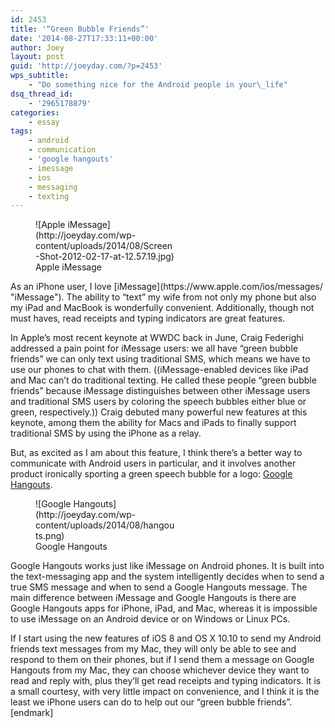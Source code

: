 ```yaml
---
id: 2453
title: '“Green Bubble Friends”'
date: '2014-08-27T17:33:11+00:00'
author: Joey
layout: post
guid: 'http://joeyday.com/?p=2453'
wps_subtitle:
    - "Do something nice for the Android people in your\_life"
dsq_thread_id:
    - '2965178879'
categories:
    - essay
tags:
    - android
    - communication
    - 'google hangouts'
    - imessage
    - ios
    - messaging
    - texting
---
```


<figure aria-describedby="caption-attachment-2459" class="wp-caption alignleft" id="attachment_2459" style="width: 225px">![Apple iMessage](http://joeyday.com/wp-content/uploads/2014/08/Screen-Shot-2012-02-17-at-12.57.19.jpg)<figcaption class="wp-caption-text" id="caption-attachment-2459">Apple iMessage</figcaption></figure> As an iPhone user, I love [iMessage](https://www.apple.com/ios/messages/ "iMessage"). The ability to “text” my wife from not only my phone but also my iPad and MacBook is wonderfully convenient. Additionally, though not must haves, read receipts and typing indicators are great features.

In Apple’s most recent keynote at WWDC back in June, Craig Federighi addressed a pain point for iMessage users: we all have “green bubble friends” we can only text using traditional SMS, which means we have to use our phones to chat with them. ((iMessage-enabled devices like iPad and Mac can’t do traditional texting. He called these people “green bubble friends” because iMessage distinguishes between other iMessage users and traditional SMS users by coloring the speech bubbles either blue or green, respectively.)) Craig debuted many powerful new features at this keynote, among them the ability for Macs and iPads to finally support traditional SMS by using the iPhone as a relay.

But, as excited as I am about this feature, I think there’s a better way to communicate with Android users in particular, and it involves another product ironically sporting a green speech bubble for a logo: [Google Hangouts](https://www.google.com/hangouts/ "Google Hangouts").

<figure aria-describedby="caption-attachment-2460" class="wp-caption alignright" id="attachment_2460" style="width: 225px">![Google Hangouts](http://joeyday.com/wp-content/uploads/2014/08/hangouts.png)<figcaption class="wp-caption-text" id="caption-attachment-2460">Google Hangouts</figcaption></figure> Google Hangouts works just like iMessage on Android phones. It is built into the text-messaging app and the system intelligently decides when to send a true SMS message and when to send a Google Hangouts message. The main difference between iMessage and Google Hangouts is there are Google Hangouts apps for iPhone, iPad, and Mac, whereas it is impossible to use iMessage on an Android device or on Windows or Linux PCs.

If I start using the new features of iOS 8 and OS X 10.10 to send my Android friends text messages from my Mac, they will only be able to see and respond to them on their phones, but if I send them a message on Google Hangouts from my Mac, they can choose whichever device they want to read and reply with, plus they’ll get read receipts and typing indicators. It is a small courtesy, with very little impact on convenience, and I think it is the least we iPhone users can do to help out our “green bubble friends”.\[endmark\]